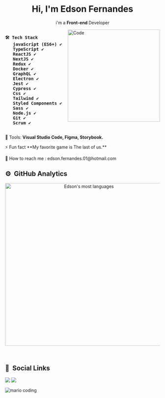 
<h1 align="center">Hi, I'm Edson Fernandes</h1>
<p align ="center"> i'm a <strong>Front-end </strong> Developer</p>

<img src="https://hermes.digitalinnovation.one/articles/cover/f72e3973-b571-4872-9859-ef1f49cd3ebe.png" height="300px" min-width="300px" max-width="300px" align="right" alt="Code">

<pre align="left">
<strong>
🛠 Tech Stack  
   javaScript (ES6+) ✔️
   TypeScript ✔️
   ReactJS ✔️
   NextJS ✔️
   Redux ✔️
   Docker ✔️
   GraphQL ✔️
   Electron ✔️
   Jest ✔️
   Cypress ✔️
   Css ✔️
   Tailwind ✔️
   Styled Components ✔️
   Sass ✔️
   Node.js ✔️
   Git ✔️
   Scrum ✔️
  </strong>
</pre>

 💼 Tools: <strong>Visual Studio Code, Figma, Storybook.</strong>

<p align="left">
  ⚡ Fun fact **My favorite game is The last of us.**
</p>

<p align="left">
  💌 How to reach me : edson.fernandes.01@hotmail.com
</p>

## ⚙️ &nbsp;GitHub Analytics

<p align="center">
<img width="530em" src="https://github-readme-stats.vercel.app/api/top-langs/?username=EdsonFer&layout=compact&theme=react&hide_border=true" alt="Edson's most languages"/>
</p>

<br>

## 💬 &nbsp;Social Links
<p align="center">
  
<a href="https://www.linkedin.com/in/edson-fernandes-de-oliveira/" target="_blank"><img src="https://img.shields.io/badge/-LinkedIn-%230077B5?style=for-the-badge&logo=linkedin&logoColor=white" target="_blank"></a>   <a href="mailto:edlivelifehd1z@gmail.com"><img src="https://img.shields.io/badge/gmail-D14836?&style=for-the-badge&logo=gmail&logoColor=white&link=mailto:edlivelifehd1z@gmail.com"></a>

</p>

![mario coding](https://i.imgur.com/1ZvVkDc.gif)
